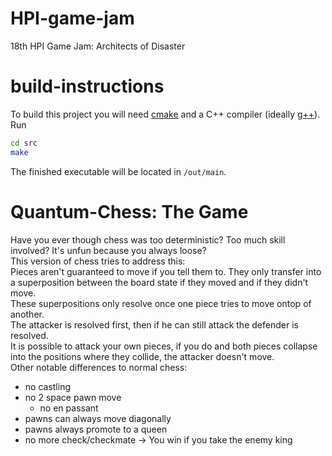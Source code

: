 # HPI-game-jam
18th HPI Game Jam: Architects of Disaster
# build-instructions
To build this project you will need [cmake](https://cmake.org/) and a C++ compiler (ideally [g++](https://gcc.gnu.org/)).  
Run
```sh
cd src
make
```
The finished executable will be located in `/out/main`.
# Quantum-Chess: The Game
Have you ever though chess was too deterministic? Too much skill involved? It's unfun because you always loose?  
This version of chess tries to address this:  
Pieces aren't guaranteed to move if you tell them to. They only transfer into a superposition between the board state if they moved and if they didn't move.  
These superpositions only resolve once one piece tries to move ontop of another.  
The attacker is resolved first, then if he can still attack the defender is resolved.  
It is possible to attack your own pieces, if you do and both pieces collapse into the positions where they collide, the attacker doesn't move.  
Other notable differences to normal chess:
- no castling
- no 2 space pawn move
	- no en passant
- pawns can always move diagonally
- pawns always promote to a queen
- no more check/checkmate -> You win if you take the enemy king